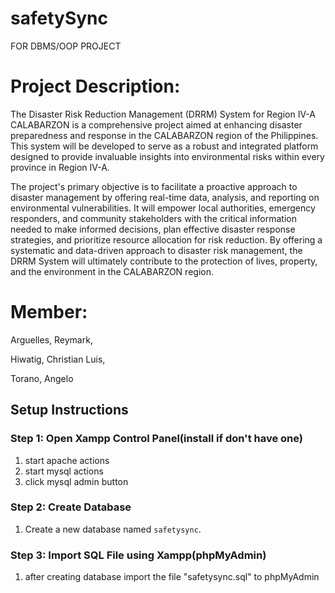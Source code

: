 # safetySync
FOR DBMS/OOP PROJECT

# Project Description:
The Disaster Risk Reduction Management (DRRM) System for Region IV-A
CALABARZON is a comprehensive project aimed at enhancing disaster preparedness and
response in the CALABARZON region of the Philippines. This system will be developed to serve
as a robust and integrated platform designed to provide invaluable insights into environmental
risks within every province in Region IV-A.

The project's primary objective is to facilitate a proactive approach to disaster management
by offering real-time data, analysis, and reporting on environmental vulnerabilities. It will
empower local authorities, emergency responders, and community stakeholders with the critical
information needed to make informed decisions, plan effective disaster response strategies, and
prioritize resource allocation for risk reduction. By offering a systematic and data-driven approach
to disaster risk management, the DRRM System will ultimately contribute to the protection of
lives, property, and the environment in the CALABARZON region.


# Member:
 Arguelles, Reymark,

 
 Hiwatig, Christian Luis,

 
 Torano, Angelo

 ## Setup Instructions
### Step 1: Open Xampp Control Panel(install if don't have one)

  1. start apache actions
  2. start mysql actions
  3. click mysql admin button

### Step 2: Create Database

  1. Create a new database named `safetysync`.

### Step 3: Import SQL File using Xampp(phpMyAdmin)

  1. after creating database import the file "safetysync.sql" to phpMyAdmin
     
